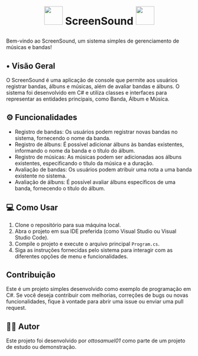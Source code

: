 # <p align='center'><img src='https://cdn-icons-png.flaticon.com/512/1583/1583367.png' height="50" width="50" />  ScreenSound <img src='https://cdn-icons-png.flaticon.com/512/2987/2987642.png' height="50" width="50" /> </p>

Bem-vindo ao ScreenSound, um sistema simples de gerenciamento de músicas e bandas!

## • Visão Geral

O ScreenSound é uma aplicação de console que permite aos usuários registrar bandas, álbuns e músicas, além de avaliar bandas e álbuns. O sistema foi desenvolvido em C# e utiliza classes e interfaces para representar as entidades principais, como Banda, Álbum e Música.

## ⚙️ Funcionalidades

- Registro de bandas: Os usuários podem registrar novas bandas no sistema, fornecendo o nome da banda.
- Registro de álbuns: É possível adicionar álbuns às bandas existentes, informando o nome da banda e o título do álbum.
- Registro de músicas: As músicas podem ser adicionadas aos álbuns existentes, especificando o título da música e a duração.
- Avaliação de bandas: Os usuários podem atribuir uma nota a uma banda existente no sistema.
- Avaliação de álbuns: É possível avaliar álbuns específicos de uma banda, fornecendo o título do álbum.

## 💻 Como Usar

1. Clone o repositório para sua máquina local.
2. Abra o projeto em sua IDE preferida (como Visual Studio ou Visual Studio Code).
3. Compile o projeto e execute o arquivo principal `Program.cs`.
4. Siga as instruções fornecidas pelo sistema para interagir com as diferentes opções de menu e funcionalidades.

## Contribuição

Este é um projeto simples desenvolvido como exemplo de programação em C#. Se você deseja contribuir com melhorias, correções de bugs ou novas funcionalidades, fique à vontade para abrir uma issue ou enviar uma pull request.

## 🧑‍💻 Autor

Este projeto foi desenvolvido por _ottosamuel01_ como parte de um projeto de estudo ou demonstração.
